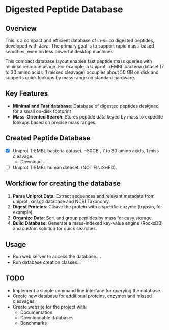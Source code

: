 # Digested Peptide Database

## Overview

This is a compact and efficient database of in-silico digested peptides, developed with Java. The primary goal is to
support rapid mass-based searches, even on less powerful desktop machines.

This compact database layout enables fast peptide mass queries with minimal resource usage. For example, a Uniprot
TrEMBL bacteria dataset (7 to 30 amino acids, 1 missed cleavage) occupies about 50 GB on disk and supports quick lookups
by mass range on standard hardware.

## Key Features

- **Minimal and Fast database**: Database of digested peptides designed for a small on\-disk footprint
- **Mass\-Oriented Search**: Stores peptide data keyed by mass to expedite lookups based on precise mass ranges.

## Created Peptide Database

- [x] Uniprot TrEMBL bacteria dataset. ~50GB , 7 to 30 amino acids, 1 miss cleavage.
    - Download ...
- [ ] Uniprot TrEMBL human dataset. (NOT FINISHED).

## Workflow for creating the database

1. **Parse Uniprot Data**: Extract sequences and relevant metadata from uniprot .xml.gz database and NCBI Taxonomy.
2. **Digest Proteins**: Cleave the protein with a specific enzyme (trypsin, for example).
3. **Organize Data**: Sort and group peptides by mass for easy storage.
4. **Build Database**: Generate a mass\-indexed key\-value engine (RocksDB) and custom solution for quick searches.

## Usage

- Run web server to access the database....
- Run database creation classes...

## TODO

- Implement a simple command line interface for querying the database.
- Create new database for additional proteins, enzymes and missed cleavages.
- Create website for the project with:
    - Documentation
    - Downloadable databases
    - Benchmarks
